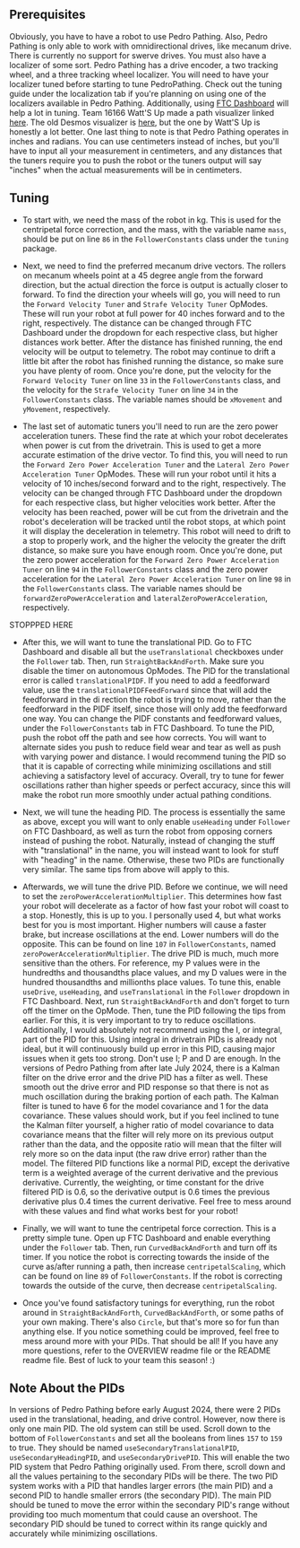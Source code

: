 ## Prerequisites
Obviously, you have to have a robot to use Pedro Pathing. Also, Pedro Pathing is only able to work
with omnidirectional drives, like mecanum drive. There is currently no support for swerve drives.
You must also have a localizer of some sort. Pedro Pathing has a drive encoder, a two tracking wheel,
and a three tracking wheel localizer. You will need to have your localizer tuned before starting to
tune PedroPathing. Check out the tuning guide under the localization tab if you're planning on using one of the
localizers available in Pedro Pathing. Additionally, using [FTC Dashboard](http://192.168.43.1:8080/dash)
will help a lot in tuning. Team 16166 Watt'S Up made a path visualizer linked [here](https://pedro-path-generator.vercel.app).
The old Desmos visualizer is [here](https://www.desmos.com/calculator/3so1zx0hcd), but the one by
Watt'S Up is honestly a lot better.
One last thing to note is that Pedro Pathing operates in inches and radians. You can use centimeters
instead of inches, but you'll have to input all your measurement in centimeters, and any distances
that the tuners require you to push the robot or the tuners output will say "inches" when the actual
measurements will be in centimeters.

## Tuning
* To start with, we need the mass of the robot in kg. This is used for the centripetal force correction,
  and the mass, with the variable name `mass`, should be put on line `86` in the `FollowerConstants`
  class under the `tuning` package.

* Next, we need to find the preferred mecanum drive vectors. The rollers on mecanum wheels point at a
  45 degree angle from the forward direction, but the actual direction the force is output is actually
  closer to forward. To find the direction your wheels will go, you will need to run the
  `Forward Velocity Tuner` and `Strafe Velocity Tuner` OpModes. These will run your robot at full
  power for 40 inches forward and to the right, respectively. The distance can be changed through FTC
  Dashboard under the dropdown for each respective class, but higher distances work better. After the
  distance has finished running, the end velocity will be output to telemetry. The robot may continue
  to drift a little bit after the robot has finished running the distance, so make sure you have
  plenty of room. Once you're done, put the velocity for the `Forward Velocity Tuner` on line `33` in
  the `FollowerConstants` class, and the velocity for the `Strafe Velocity Tuner` on line `34` in the
  `FollowerConstants` class. The variable names should be `xMovement` and `yMovement`, respectively.

* The last set of automatic tuners you'll need to run are the zero power acceleration tuners. These
  find the rate at which your robot decelerates when power is cut from the drivetrain. This is used to
  get a more accurate estimation of the drive vector. To find this, you will need to run the
  `Forward Zero Power Acceleration Tuner` and the `Lateral Zero Power Acceleration Tuner` OpModes.
  These will run your robot until it hits a velocity of 10 inches/second forward and to the right,
  respectively. The velocity can be changed through FTC Dashboard under the dropdown for each
  respective class, but higher velocities work better. After the velocity has been reached, power will
  be cut from the drivetrain and the robot's deceleration will be tracked until the robot stops, at
  which point it will display the deceleration in telemetry. This robot will need to drift to a stop
  to properly work, and the higher the velocity the greater the drift distance, so make sure you have
  enough room. Once you're done, put the zero power acceleration for the
  `Forward Zero Power Acceleration Tuner` on line `94` in the `FollowerConstants` class and the zero
  power acceleration for the `Lateral Zero Power Acceleration Tuner` on line `98` in the
  `FollowerConstants` class. The variable names should be `forwardZeroPowerAcceleration` and
  `lateralZeroPowerAcceleration`, respectively.

STOPPPED HERE

* After this, we will want to tune the translational PID. Go to FTC Dashboard and disable all but
  the `useTranslational` checkboxes under the `Follower` tab. Then, run `StraightBackAndForth`. Make
  sure you disable the timer on autonomous OpModes. The PID for the translational error is called
  `translationalPIDF`.  If you need to add a feedforward value, use the `translationalPIDFFeedForward`
  since that will add the feedforward in the di rection the robot is trying to move, rather than the
  feedforward in the PIDF itself, since those will only add the feedforward one way. You can change
  the PIDF constants and feedforward values, under the `FollowerConstants` tab in FTC Dashboard.
  To tune the PID, push the robot off the path and see how corrects. You will want to alternate sides
  you push to reduce field wear and tear as well as push with varying power and distance. I would 
  recommend tuning the PID so that it is capable of correcting while minimizing oscillations and still
  achieving a satisfactory level of accuracy. Overall, try to tune for fewer oscillations rather than
  higher speeds or perfect accuracy, since this will make the robot run more smoothly under actual
  pathing conditions.

* Next, we will tune the heading PID. The process is essentially the same as above, except you will
  want to only enable `useHeading` under `Follower` on FTC Dashboard, as well as turn the robot from
  opposing corners instead of pushing the robot. Naturally, instead of changing the stuff with
  "translational" in the name, you will instead want to look for stuff with "heading" in the name.
  Otherwise, these two PIDs are functionally very similar. The same tips from above will apply to this.

* Afterwards, we will tune the drive PID. Before we continue, we will need to set the
  `zeroPowerAccelerationMultiplier`. This determines how fast your robot will decelerate as a factor
  of how fast your robot will coast to a stop. Honestly, this is up to you. I personally used 4, but
  what works best for you is most important. Higher numbers will cause a faster brake, but increase
  oscillations at the end. Lower numbers will do the opposite. This can be found on line `107` in
  `FollowerConstants`, named `zeroPowerAccelerationMultiplier`. The drive PID is much, much more sensitive than the others. For reference,
  my P values were in the hundredths and thousandths place values, and my D values were in the hundred
  thousandths and millionths place values. To tune this, enable `useDrive`, `useHeading`, and
  `useTranslational` in the `Follower` dropdown in FTC Dashboard. Next, run `StraightBackAndForth`
  and don't forget to turn off the timer on the OpMode. Then, tune the PID following the tips from
  earlier. For this, it is very important to try to reduce oscillations. Additionally, I would
  absolutely not recommend using the I, or integral, part of the PID for this. Using integral in
  drivetrain PIDs is already not ideal, but it will continuously build up error in this PID, causing
  major issues when it gets too strong. Don't use I; P and D are enough. In the versions of Pedro Pathing
  from after late July 2024, there is a Kalman filter on the drive error and the drive PID has a
  filter as well. These smooth out the drive error and PID response so that there is not as much
  oscillation during the braking portion of each path. The Kalman filter is tuned to have 6 for the
  model covariance and 1 for the data covariance. These values should work, but if you feel inclined
  to tune the Kalman filter yourself, a higher ratio of model covariance to data covariance means that
  the filter will rely more on its previous output rather than the data, and the opposite ratio will
  mean that the filter will rely more so on the data input (the raw drive error) rather than the model.
  The filtered PID functions like a normal PID, except the derivative term is a weighted average of the
  current derivative and the previous derivative. Currently, the weighting, or time constant for the
  drive filtered PID is 0.6, so the derivative output is 0.6 times the previous derivative plus 0.4
  times the current derivative. Feel free to mess around with these values and find what works best
  for your robot!

* Finally, we will want to tune the centripetal force correction. This is a pretty simple tune. Open
  up FTC Dashboard and enable everything under the `Follower` tab. Then, run `CurvedBackAndForth`
  and turn off its timer. If you notice the robot is correcting towards the inside of the curve
  as/after running a path, then increase `centripetalScaling`, which can be found on line `89` of
  `FollowerConstants`. If the robot is correcting towards the outside of the curve, then decrease
  `centripetalScaling`.

* Once you've found satisfactory tunings for everything, run the robot around in
  `StraightBackAndForth`, `CurvedBackAndForth`, or some paths of your own making. There's also
  `Circle`, but that's more so for fun than anything else. If you notice something could be improved,
  feel free to mess around more with your PIDs. That should be all! If you have any more questions,
  refer to the OVERVIEW readme file or the README readme file. Best of luck to your team this season! :)

## Note About the PIDs
In versions of Pedro Pathing before early August 2024, there were 2 PIDs used in the translational,
heading, and drive control. However, now there is only one main PID. The old system can still be used.
Scroll down to the bottom of `FollowerConstants` and set all the booleans from lines `157` to `159`
to true. They should be named `useSecondaryTranslationalPID`, `useSecondaryHeadingPID`, and `useSecondaryDrivePID`.
This will enable the two PID system that Pedro Pathing originally used. From there, scroll
down and all the values pertaining to the secondary PIDs will be there. The two PID system works with
a PID that handles larger errors (the main PID) and a second PID to handle smaller errors (the
secondary PID). The main PID should be tuned to move the error within the secondary PID's range
without providing too much momentum that could cause an overshoot. The secondary PID should be tuned
to correct within its range quickly and accurately while minimizing oscillations.
